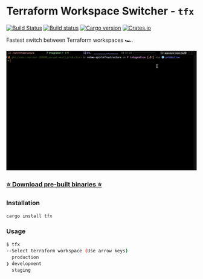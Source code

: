 # Terraform Workspace Switcher - `tfx`

[![Build Status](https://travis-ci.org/FGRibreau/terraform-workspace-switcher.svg?branch=master)](https://travis-ci.org/FGRibreau/terraform-workspace-switcher) [![Build status](https://ci.appveyor.com/api/projects/status/9xsw4bboduma93tv/branch/master?svg=true)](https://ci.appveyor.com/project/FGRibreau/terraform-workspace-switcher/branch/master) [![Cargo version](https://img.shields.io/crates/v/tfx.svg)](https://crates.io/crates/tfx) [![Crates.io](https://img.shields.io/crates/d/tfx.svg)](https://crates.io/crates/tfx)


Fastest switch between Terraform workspaces 🏎.

![tfx](/docs/demo.gif)


### [⭐️ Download pre-built binaries ⭐️](https://github.com/FGRibreau/terraform-workspace-switcher/releases)

### Installation

```shell
cargo install tfx
```

### Usage

```sh
$ tfx
--Select terraform workspace (Use arrow keys)
  production
❯ development
  staging
```
